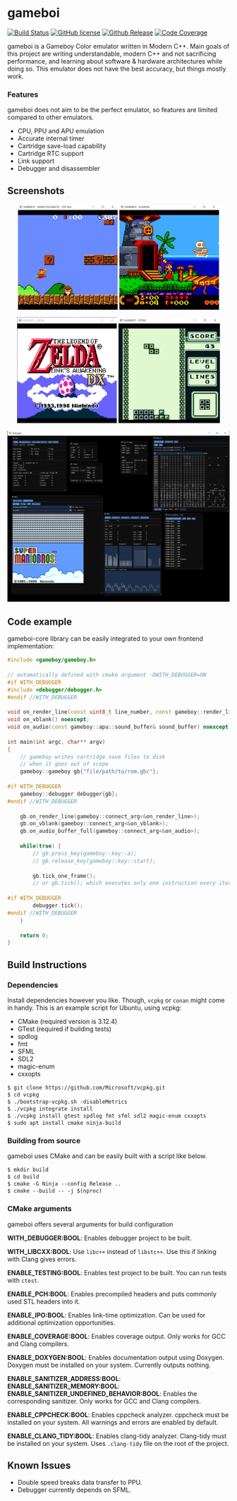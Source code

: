 # gameboi

[![Build Status](https://travis-ci.com/emrsmsrli/gameboi.svg?branch=master)](https://travis-ci.com/emrsmsrli/gameboi)
[![GitHub license](https://img.shields.io/github/license/Naereen/StrapDown.js.svg)](https://github.com/emrsmsrli/gameboi/blob/master/LICENSE)
[![Github Release](https://img.shields.io/github/v/release/emrsmsrli/gameboi)](https://github.com/emrsmsrli/gameboi/releases)
[![Code Coverage](https://img.shields.io/codecov/c/gh/emrsmsrli/gameboi)](https://codecov.io/gh/emrsmsrli/gameboi)

gameboi is a Gameboy Color emulator written in Modern C++. Main goals of this project are 
writing understandable, modern C++ and not sacrificing performance, 
and learning about software & hardware architectures while doing so. 
This emulator does not have the best accuracy, but things mostly work.

### Features

gameboi does not aim to be the perfect emulator, 
so features are limited compared to other emulators.

- CPU, PPU and APU emulation
- Accurate internal timer
- Cartridge save-load capability
- Cartridge RTC support
- Link support
- Debugger and disassembler

## Screenshots

<p align="center">
    <img src="screenshots/mario.png" height=240 />
    <img src="screenshots/shantae.png" height=240 />
</p>
<p align="center">
    <img src="screenshots/zelda.png" height=240 />
    <img src="screenshots/tetris.png" height=240 />
</p>
<p align="center">
    <img src="screenshots/debugger.png" width=750 />
</p>

## Code example

gameboi-core library can be easily integrated to your own frontend implementation:
```cpp
#include <gameboy/gameboy.h>

// automatically defined with cmake argument -DWITH_DEBUGGER=ON
#if WITH_DEBUGGER
#include <debugger/debugger.h>
#endif //WITH_DEBUGGER

void on_render_line(const uint8_t line_number, const gameboy::render_line& line) noexcept;
void on_vblank() noexcept;
void on_audio(const gameboy::apu::sound_buffer& sound_buffer) noexcept;

int main(int argc, char** argv) 
{
    // gameboy writes cartridge save files to disk 
    // when it goes out of scope
    gameboy::gameboy gb{"file/path/to/rom.gbc"};

#if WITH_DEBUGGER
    gameboy::debugger debugger{gb};
#endif //WITH_DEBUGGER

    gb.on_render_line(gameboy::connect_arg<&on_render_line>);
    gb.on_vblank(gameboy::connect_arg<&on_vblank>);
    gb.on_audio_buffer_full(gameboy::connect_arg<&on_audio>);

    while(true) {
        // gb.press_key(gameboy::key::a);
        // gb.release_key(gameboy::key::start);

        gb.tick_one_frame();
        // or gb.tick(); which executes only one instruction every iteration

#if WITH_DEBUGGER
        debugger.tick();
#endif //WITH_DEBUGGER
    }

    return 0;
}
```

## Build Instructions

### Dependencies

Install dependencies however you like. Though, `vcpkg` or `conan` might come in handy.
This is an example script for Ubuntu, using vcpkg:

- CMake (required version is 3.12.4)
- GTest (required if building tests)
- spdlog
- fmt
- SFML
- SDL2
- magic-enum
- cxxopts

```shell script
$ git clone https://github.com/Microsoft/vcpkg.git
$ cd vcpkg
$ ./bootstrap-vcpkg.sh -disableMetrics
$ ./vcpkg integrate install
$ ./vcpkg install gtest spdlog fmt sfml sdl2 magic-enum cxxopts
$ sudo apt install cmake ninja-build
```

### Building from source

gameboi uses CMake and can be easily built with a script like below.

```shell script
$ mkdir build
$ cd build
$ cmake -G Ninja --config Release ..
$ cmake --build -- -j $(nproc)
```

### CMake arguments

gameboi offers several arguments for build configuration

**WITH_DEBUGGER:BOOL**: Enables debugger project to be built.

**WITH_LIBCXX:BOOL**: Use `libc++` instead of `libstc++`. 
Use this if linking with Clang gives errors.

**ENABLE_TESTING:BOOL**: Enables test project to be built. You can run tests with `ctest`.

**ENABLE_PCH:BOOL**: Enables precompiled headers and puts commonly used STL headers into it.

**ENABLE_IPO:BOOL**: Enables link-time optimization. 
Can be used for additional optimization opportunities.

**ENABLE_COVERAGE:BOOL**: Enables coverage output. Only works for GCC and Clang compilers.

**ENABLE_DOXYGEN:BOOL**: Enables documentation output using Doxygen. 
Doxygen must be installed on your system. 
Currently outputs nothing.

**ENABLE_SANITIZER_ADDRESS:BOOL**: \
**ENABLE_SANITIZER_MEMORY:BOOL**: \
**ENABLE_SANITIZER_UNDEFINED_BEHAVIOR:BOOL**: 
Enables the corresponding sanitizer. Only works for GCC and Clang compilers.

**ENABLE_CPPCHECK:BOOL**: Enables cppcheck analyzer. cppcheck must be installed on your system. 
All warnings and errors are enabled by default.

**ENABLE_CLANG_TIDY:BOOL**: Enables clang-tidy analyzer. 
Clang-tidy must be installed on your system. 
Uses `.clang-tidy` file on the root of the project.

## Known Issues

* Double speed breaks data transfer to PPU.
* Debugger currently depends on SFML.
